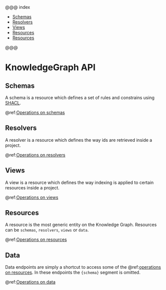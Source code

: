 @@@ index

* [Schemas](kg-schemas-api.md)
* [Resolvers](kg-resolvers-api.md)
* [Views](kg-views-api.md)
* [Resources](kg-resources-api.md)
* [Resources](kg-data-api.md)


@@@

# KnowledgeGraph API

## Schemas
A schema is a resource which defines a set of rules and constrains using [SHACL](https://www.w3.org/TR/shacl/). 

@ref:[Operations on schemas](kg-schemas-api.md)

## Resolvers
A resolver is a resource which defines the way ids are retrieved inside a project.

@ref:[Operations on resolvers](kg-resolvers-api.md)

## Views
A view is a resource which defines the way indexing is applied to certain resources inside a project.

@ref:[Operations on views](kg-views-api.md)

## Resources
A resource is the most generic entity on the Knowledge Graph. Resources can be `schemas`, `resolvers`, `views` or `data`.

@ref:[Operations on resources](kg-resources-api.md)


## Data
Data endpoints are simply a shortcut to access some of the @ref:[operations on resources](kg-resources-api.md). In these endpoints the `{schema}` segment is omitted.

@ref:[Operations on data](kg-data-api.md)
